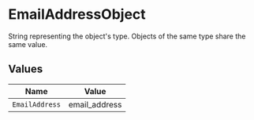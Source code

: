 # EmailAddressObject

String representing the object's type. Objects of the same type share the same value.



## Values

| Name           | Value          |
| -------------- | -------------- |
| `EmailAddress` | email_address  |